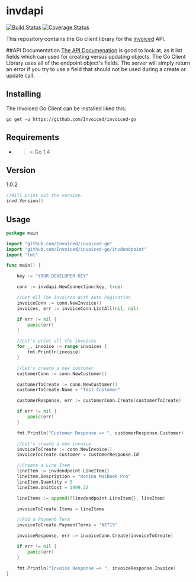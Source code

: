 invdapi
========

[![Build Status](https://travis-ci.org/Invoiced/invoiced-go.svg?branch=master)](https://travis-ci.org/Invoiced/invoiced-go)
[![Coverage Status](https://coveralls.io/repos/github/Invoiced/invoiced-go/badge.svg?branch=master)](https://coveralls.io/github/Invoiced/invoiced-go?branch=master)

This repository contains the Go client library for the [Invoiced](https://invoiced.com) API.

##API Documentation
[The API Documenation](http://invoiced.com/docs/api/) is good to look at, as it list fields which can used for creating versus updating objects.  The Go Client Library uses all of the endpoint object's fields.  The server will  simply return an error if you try to use a field that should not be used during a create or update call.

## Installing

The Invoiced Go Client can be installed liked this:

```
go get -u https://github.com/Invoiced/invoiced-go
```


## Requirements

- >= Go 1.4

## Version
1.0.2
```go
//Will print out the version.
invd.Version()
```

## Usage

```go
package main

import "github.com/Invoiced/invoiced-go"
import "github.com/Invoiced/invoiced-go/invdendpoint"
import "fmt"

func main() {

    key := "YOUR DEVELOPER KEY"

    conn := invdapi.NewConnection(key, true)

    //Get All The Invoices With Auto Pagination
    invoiceConn := conn.NewInvoice()
    invoices, err := invoiceConn.ListAll(nil, nil)

    if err != nil {
        panic(err)
    }

    //Let's print all the invoices
    for _, invoice := range invoices {
        fmt.Println(invoice)
    }

    //Let's create a new customer
    customerConn := conn.NewCustomer()

    customerToCreate := conn.NewCustomer()
    customerToCreate.Name = "Test Customer"

    customerResponse, err := customerConn.Create(customerToCreate)

    if err != nil {
        panic(err)
    }

    fmt.Println("Customer Response => ", customerResponse.Customer)

    //Let's create a new invoice
    invoiceToCreate := conn.NewInvoice()
    invoiceToCreate.Customer = customerResponse.Id

    //Create a Line Item
    lineItem := invdendpoint.LineItem{}
    lineItem.Description = "Retina MacBook Pro"
    lineItem.Quantity = 5
    lineItem.UnitCost = 1999.22

    lineItems := append([]invdendpoint.LineItem{}, lineItem)

    invoiceToCreate.Items = lineItems

    //Add a Payment Term
    invoiceToCreate.PaymentTerms = "NET15"

    invoiceResponse, err := invoiceConn.Create(invoiceToCreate)

    if err != nil {
        panic(err)
    }

    fmt.Println("Invoice Response => ", invoiceResponse.Invoice)
}
```
